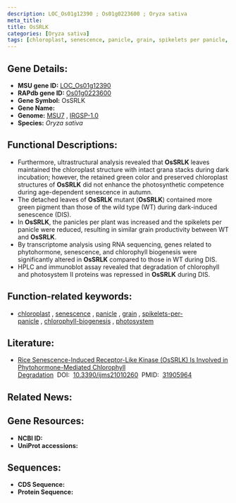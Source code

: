 ```yaml
---
description: LOC_Os01g12390 ; Os01g0223600 ; Oryza sativa
meta_title:
title: OsSRLK
categories: [Oryza sativa]
tags: [chloroplast, senescence, panicle, grain, spikelets per panicle, chlorophyll biogenesis, photosystem]
---
```


## Gene Details:
- **MSU gene ID:** [LOC_Os01g12390](http://rice.uga.edu/cgi-bin/ORF_infopage.cgi?orf=LOC_Os01g12390)  
- **RAPdb gene ID:** [Os01g0223600](https://rapdb.dna.affrc.go.jp/locus/?name=Os01g0223600)  
- **Gene Symbol:** OsSRLK
- **Gene Name:**
- **Genome:**  [MSU7](http://rice.uga.edu/)&nbsp;,&nbsp;[IRGSP-1.0](https://rapdb.dna.affrc.go.jp/download/irgsp1.html)
- **Species:** *Oryza sativa*

## Functional Descriptions:
   - Furthermore, ultrastructural analysis revealed that **OsSRLK** leaves maintained the chloroplast structure with intact grana stacks during dark incubation; however, the retained green color and preserved chloroplast structures of **OsSRLK** did not enhance the photosynthetic competence during age-dependent senescence in autumn.
   - The detached leaves of **OsSRLK** mutant (**OsSRLK**) contained more green pigment than those of the wild type (WT) during dark-induced senescence (DIS).
   - In **OsSRLK**, the panicles per plant was increased and the spikelets per panicle were reduced, resulting in similar grain productivity between WT and **OsSRLK**.
   - By transcriptome analysis using RNA sequencing, genes related to phytohormone, senescence, and chlorophyll biogenesis were significantly altered in **OsSRLK** compared to those in WT during DIS.
   - HPLC and immunoblot assay revealed that degradation of chlorophyll and photosystem II proteins was repressed in **OsSRLK** during DIS.

## Function-related keywords:
   - [chloroplast](/tags/chloroplast/)&nbsp;,&nbsp;[senescence](/tags/senescence/)&nbsp;,&nbsp;[panicle](/tags/panicle/)&nbsp;,&nbsp;[grain](/tags/grain/)&nbsp;,&nbsp;[spikelets-per-panicle](/tags/spikelets-per-panicle/)&nbsp;,&nbsp;[chlorophyll-biogenesis](/tags/chlorophyll-biogenesis/)&nbsp;,&nbsp;[photosystem](/tags/photosystem/)

## Literature:
   - [Rice Senescence-Induced Receptor-Like Kinase (OsSRLK) Is Involved in Phytohormone-Mediated Chlorophyll Degradation](https://www.doi.org/10.3390/ijms21010260)&nbsp;&nbsp;DOI:&nbsp;&nbsp;[10.3390/ijms21010260](https://www.doi.org/10.3390/ijms21010260)&nbsp;&nbsp;PMID:&nbsp;&nbsp;[31905964](https://pubmed.ncbi.nlm.nih.gov/31905964/)

## Related News:

## Gene Resources:
- **NCBI ID:**  []()
- **UniProt accessions:** [](https://www.uniprot.org/uniprotkb//entry)

## Sequences:
- **CDS Sequence:**
- **Protein Sequence:**
